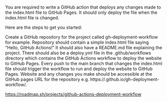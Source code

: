 You are required to write a GitHub action that deploys any changes made to the index.html file to GitHub Pages. It should only deploy the file when the index.html file is changed.

Here are the steps to get you started:

Create a GitHub repository for the project called gh-deployment-workflow for example.
Repository should contain a simple index.html file saying “Hello, GitHub Actions!”
It should also have a README.md file explaining the project.
There should also be a deploy.yml file in the .github/workflows directory which contains the GitHub Actions workflow to deploy the website to GitHub Pages.
Every push to the main branch that changes the index.html file should trigger the workflow to run and deploy the website to GitHub Pages.
Website and any changes you make should be accessible at the GitHub pages URL for the repository e.g. https://<username>.github.io/gh-deployment-workflow/.

https://roadmap.sh/projects/github-actions-deployment-workflow
